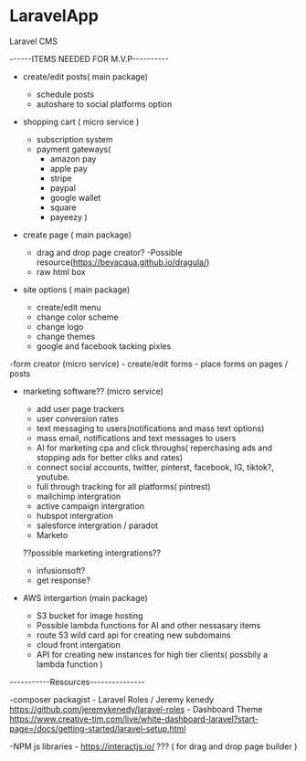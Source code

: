 # LaravelApp
Laravel CMS



------ITEMS NEEDED FOR M.V.P----------

- create/edit posts( main package)
	- schedule posts
	- autoshare to social platforms option
	
- shopping cart ( micro service )
	- subscription system
	- payment gateways(
		- amazon pay
		- apple pay
		- stripe
		- paypal
		- google wallet
		- square 
		- payeezy )
	
- create page ( main package)
	- drag and drop page creator? -Possible resource(https://bevacqua.github.io/dragula/)
	- raw html box
	
- site options ( main package)
	- create/edit menu
	- change color scheme
	- change logo
	- change themes 
	- google and facebook tacking pixles

-form creator (micro service)
	- create/edit forms
	- place forms on pages / posts

- marketing software?? (micro service)
	- add user page trackers
	- user conversion rates
	- text messaging to users(notifications and mass text options)
	- mass email, notifications and text messages to users
	- AI for marketing cpa and click throughs( reperchasing ads and stopping ads for better cliks and rates)
	- connect social accounts, twitter, pinterst, facebook, IG, tiktok?, youtube.
    - full through tracking for all platforms( pintrest) 
	- mailchimp intergration
	- active campaign intergration
	- hubspot intergration
	- salesforce intergration / paradot
	- Marketo
	
  ??possible marketing intergrations??
	- infusionsoft?
	- get response?

- AWS intergartion (main package)
	- S3 bucket for image hosting
	- Possible lambda functions for AI and other nessasary items
	- route 53 wild card api for creating new subdomains 
	- cloud front intergation 
	- API for creating new instances for high tier clients( possbily a lambda function )
	
	
	
-----------Resources---------------	

-composer packagist 
	- Laravel Roles / Jeremy kenedy https://github.com/jeremykenedy/laravel-roles
    - Dashboard Theme https://www.creative-tim.com/live/white-dashboard-laravel?start-page=/docs/getting-started/laravel-setup.html
	
-NPM js libraries
	- https://interactjs.io/ ??? ( for drag and drop page builder )
